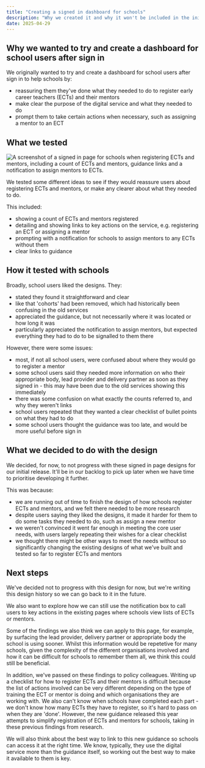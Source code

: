 ```yaml
---
title: "Creating a signed in dashboard for schools"
description: "Why we created it and why it won't be included in the initial release"
date: 2025-04-29
---
```


## Why we wanted to try and create a dashboard for school users after sign in

We originally wanted to try and create a dashboard for school users after sign in to help schools by:

- reassuring them they've done what they needed to do to register early career teachers (ECTs) and their mentors
- make clear the purpose of the digital service and what they needed to do
- prompt them to take certain actions when necessary, such as assigning a mentor to an ECT

## What we tested

![A screenshot of a signed in page for schools when registering ECTs and mentors, including a count of ECTs and mentors, guidance links and a notification to assign mentors to ECTs.](/ecf-v2/signed-in-page-for-schools.png)

We tested some different ideas to see if they would reassure users about registering ECTs and mentors, or make any clearer about what they needed to do.

This included:

- showing a count of ECTs and mentors registered
- detailing and showing links to key actions on the service, e.g. registering an ECT or assigning a mentor
- prompting with a notification for schools to assign mentors to any ECTs without them
- clear links to guidance

## How it tested with schools

Broadly, school users liked the designs. They:
- stated they found it straightforward and clear
- like that 'cohorts' had been removed, which had historically been confusing in the old services
- appreciated the guidance, but not necessarily where it was located or how long it was
- particularly appreciated the notification to assign mentors, but expected everything they had to do to be signalled to them there

However, there were some issues:

- most, if not all school users, were confused about where they would go to register a mentor
- some school users said they needed more information on who their appropriate body, lead provider and delivery partner as soon as they signed in - this may have been due to the old services showing this immediately
- there was some confusion on what exactly the counts referred to, and why they weren't links
- school users repeated that they wanted a clear checklist of bullet points on what they had to do
- some school users thought the guidance was too late, and would be more useful before sign in

## What we decided to do with the design

We decided, for now, to not progress with these signed in page designs for our initial release. It'll be in our backlog to pick up later when we have time to prioritise developing it further.

This was because:

- we are running out of time to finish the design of how schools register ECTs and mentors, and we felt there needed to be more research
- despite users saying they liked the designs, it made it harder for them to do some tasks they needed to do, such as assign a new mentor
- we weren't convinced it went far enough in meeting the core user needs, with users largely repeating their wishes for a clear checklist
- we thought there might be other ways to meet the needs without so significantly changing the existing designs of what we've built and tested so far to register ECTs and mentors

## Next steps

We've decided not to progress with this design for now, but we're writing this design history so we can go back to it in the future.

We also want to explore how we can still use the notification box to call users to key actions in the existing pages where schools view lists of ECTs or mentors.

Some of the findings we also think we can apply to this page, for example, by surfacing the lead provider, delivery partner or appropriate body the school is using sooner. Whilst this information would be repetetive for many schools, given the complexity of the different organisations involved and how it can be difficult for schools to remember them all, we think this could still be beneficial. 

In addition, we've passed on these findings to policy colleagues. Writing up a checklist for how to register ECTs and their mentors is difficult because the list of actions involved can be very different depending on the type of training the ECT or mentor is doing and which organisations they are working with. We also can't know when schools have completed each part - we don't know how many ECTs they have to register, so it's hard to pass on when they are 'done'. However, the new guidance released this year attempts to simplify registration of ECTs and mentors for schools, taking in these previous findings from research.

We will also think about the best way to link to this new guidance so schools can access it at the right time. We know, typically, they use the digital service more than the guidance itself, so working out the best way to make it available to them is key. 
